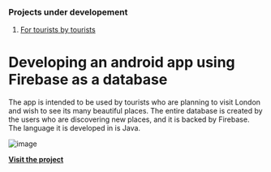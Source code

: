### Projects under developement

1. [For tourists by tourists](https://github.com/costinelnegura/CostinelNegura#developing-an-android-app-using-firebase-as-a-database)

# Developing an android app using Firebase as a database

The app is intended to be used by tourists who are planning to visit London and wish to see its many beautiful places.
The entire database is created by the users who are discovering new places, and it is backed by Firebase.
The language it is developed in is Java.

![image](https://firebasestorage.googleapis.com/v0/b/for-tourists-by-tourists-2e3f4.appspot.com/o/The%20App%2FPicture%202.png?alt=media&token=f8a78dad-217e-4eb4-8c05-4beb8db27daa)

[**Visit the project**](https://github.com/costinelnegura/For-tourists-by-tourists)
